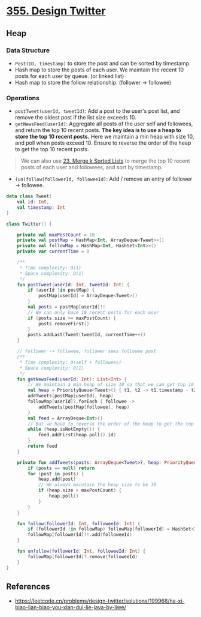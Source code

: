 # [355. Design Twitter](https://leetcode.com/problems/design-twitter/description/)

## Heap
### Data Structure
* `Post(ID, timestamp)` to store the post and can be sorted by timestamp.
* Hash map to store the posts of each user. We maintain the recent 10 posts for each user by queue. (or linked list)
* Hash map to store the follow relationship. (follower -> followee)

### Operations
* `postTweet(userId, tweetId)`: Add a post to the user's post list, and remove the oldest post if the list size exceeds 10.
* `getNewsFeed(userId)`: Aggregate all posts of the user self and followees, and return the top 10 recent posts. **The key idea is to use a heap to store the top 10 recent posts.** Here we maintain a min heap with size 10, and poll when posts exceed 10. Ensure to reverse the order of the heap to get the top 10 recent posts.

> We can also use [23. Merge k Sorted Lists](../leetcode/23.merge-k-sorted-lists.md) to merge the top 10 recent posts of each user and followees, and sort by timestamp.

* `(un)follow(followerId, followeeId)`: Add / remove an entry of follower -> followee.



```kotlin
data class Tweet(
    val id: Int,
    val timestamp: Int
)

class Twitter() {

    private val maxPostCount = 10
    private val postMap = HashMap<Int, ArrayDeque<Tweet>>()
    private val followMap = HashMap<Int, HashSet<Int>>()
    private var currentTime = 0

    /**
     * Time complexity: O(1)
     * Space complexity: O(1)
     */
    fun postTweet(userId: Int, tweetId: Int) {
        if (userId !in postMap) {
            postMap[userId] = ArrayDeque<Tweet>()
        }
        val posts = postMap[userId]!!
        // We can only have 10 recent posts for each user
        if (posts.size >= maxPostCount) {
            posts.removeFirst()
        }
        posts.addLast(Tweet(tweetId, currentTime++))
    }

    // follower -> followee, follower sees followee post
    /**
     * Time complexity: O(self + followees)
     * Space complexity: O(1)
     */
    fun getNewsFeed(userId: Int): List<Int> {
        // We maintain a min heap of size 10 so that we can get top 10 recent posts
        val heap = PriorityQueue<Tweet>() { t1, t2 -> t1.timestamp - t2.timestamp }
        addTweets(postMap[userId], heap)
        followMap[userId]?.forEach { followee ->
            addTweets(postMap[followee], heap)
        }
        val feed = ArrayDeque<Int>()
        // But we have to reverse the order of the heap to get the top 10 recent posts
        while (heap.isNotEmpty()) {
            feed.addFirst(heap.poll().id)
        }
        return feed
    }

    private fun addTweets(posts: ArrayDeque<Tweet>?, heap: PriorityQueue<Tweet>) {
        if (posts == null) return
        for (post in posts) {
            heap.add(post)
            // We always maintain the heap size to be 10
            if (heap.size > maxPostCount) {
                heap.poll()
            }
        }
    }

    fun follow(followerId: Int, followeeId: Int) {
        if (followerId !in followMap) followMap[followerId] = HashSet<Int>()
        followMap[followerId]!!.add(followeeId)
    }

    fun unfollow(followerId: Int, followeeId: Int) {
        followMap[followerId]?.remove(followeeId)
    }
}
```

## References
* https://leetcode.cn/problems/design-twitter/solutions/199968/ha-xi-biao-lian-biao-you-xian-dui-lie-java-by-liwe/